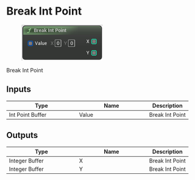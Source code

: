 # Break Int Point

<div align="left" data-full-width="false">

<figure><img src="Break_Int_Point.png" alt=""><figcaption></figcaption></figure>

</div>

Break Int Point

## Inputs

<table>
<thead><tr><th width="170">Type</th><th width="170">Name</th><th>Description</th></tr></thead>
<tbody>
<tr><td>Int Point Buffer</td><td>Value</td><td>Break Int Point</td></tr>
</tbody>
</table>

## Outputs

<table>
<thead><tr><th width="170">Type</th><th width="170">Name</th><th>Description</th></tr></thead>
<tbody>
<tr><td>Integer Buffer</td><td>X</td><td>Break Int Point</td></tr>
<tr><td>Integer Buffer</td><td>Y</td><td>Break Int Point</td></tr>
</tbody>
</table>